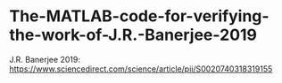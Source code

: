 # The-MATLAB-code-for-verifying-the-work-of-J.R.-Banerjee-2019
J.R. Banerjee 2019: https://www.sciencedirect.com/science/article/pii/S0020740318319155
